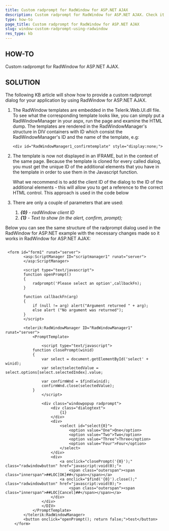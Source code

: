 ```yaml
---
title: Custom radprompt for RadWindow for ASP.NET AJAX
description: Custom radprompt for RadWindow for ASP.NET AJAX. Check it now!
type: how-to
page_title: Custom radprompt for RadWindow for ASP.NET AJAX
slug: window-custom-radprompt-using-radwindow
res_type: kb
---
```


## HOW-TO

Custom radprompt for RadWindow for ASP.NET AJAX.

## SOLUTION
 The following KB article will show how to provide a custom radprompt dialog for your application by using RadWindow for ASP.NET AJAX. 
   
 
1. The RadWindow templates are embedded in the Telerik.Web.UI.dll file. To see what the corresponding template looks like, you can simply put a RadWindowManager in your aspx, run the page and examine the HTML dump. The templates are rendered in the RadWindowManager's structure in DIV containers with ID which consist the RadWindowManager's ID and the name of the template, e.g:  
   ````ASP.NET 
   <div id="RadWindowManager1_confirmtemplate" style="display:none;">
   ````  
 
2. The template is now not displayed in an IFRAME, but in the context of the same page. Because the template is cloned for every called dialog, you must get the unique ID of the additional elements that you have in the template in order to use them in the Javascript function.   

    What we recommend is to add the client ID of the dialog to the ID of the additional elements - this will allow you to get a reference to the correct HTML control. This approach is used in the code below
3. There are only a couple of parameters that are used:
    1. ***{0}** - radWindow client ID*
    2. ***{1}** - Text to show (in the alert, confirm, prompt);*

 
Below you can see the same structure of the radprompt dialog used in the RadWindow for ASP.NET example with the necessary changes made so it works in RadWindow for ASP.NET AJAX:

````ASP.NET 

 <form id="form1" runat="server">  
        <asp:ScriptManager ID="scriptmanager1" runat="server">  
        </asp:ScriptManager> 
 
        <script type="text/javascript">     
        function openPrompt()     
        {     
            radprompt('Please select an option',callbackFn);     
        }     
             
        function callbackFn(arg)     
        {     
            if (null != arg) alert("Argument returned " + arg);  
            else alert ("No argument was returned");     
        }     
        </script> 
 
        <telerik:RadWindowManager ID="RadWindowManager1" runat="server">  
            <PromptTemplate> 
 
                <script type="text/javascript">     
            function closePrompt(winid)     
            {           
                var select = document.getElementById('select' + winid);     
                var selectselectedValue = select.options[select.selectedIndex].value;     
    
                var confirmWnd = $find(winid);     
                confirmWnd.close(selectedValue);                 
            }     
                </script> 
 
                <div class="windowpopup radprompt">  
                    <div class="dialogtext">  
                        {1}  
                    </div> 
                    <div> 
                        <select id="select{0}">  
                            <option value="One">One</option> 
                            <option value="Two">Two</option> 
                            <option value="Three">Three</option> 
                            <option value="Four">Four</option> 
                        </select> 
                    </div> 
                    <div> 
                        <a onclick="closePrompt('{0}');" class="radwindowbutton" href="javascript:void(0);">  
                            <span class="outerspan"><span class="innerspan">##LOC[OK]##</span></span></a> 
                        <a onclick="$find('{0}').close();" class="radwindowbutton" href="javascript:void(0);">  
                            <span class="outerspan"><span class="innerspan">##LOC[Cancel]##</span></span></a> 
                    </div> 
                </div> 
                </DIV> 
            </PromptTemplate> 
        </telerik:RadWindowManager> 
        <button onclick="openPrompt(); return false;">test</button> 
    </form> 
```` 

  